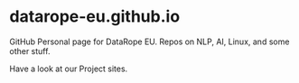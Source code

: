 # datarope-eu.github.io
GitHub Personal page for DataRope EU. Repos on NLP, AI, Linux, and some other stuff.

Have a look at our Project sites.

